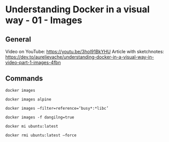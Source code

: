 # Understanding Docker in a visual way - 01 - Images

## General

Video on YouTube: https://youtu.be/3hol91BkYHU
Article with sketchnotes: https://dev.to/aurelievache/understanding-docker-in-a-visual-way-in-video-part-1-images-4fbn 

## Commands

```
docker images

docker images alpine

docker images —filter=reference=‘busy*:*libc’ 

docker images -f dangilng=true

docker mi ubuntu:latest

docker rmi ubuntu:latest —force
```

